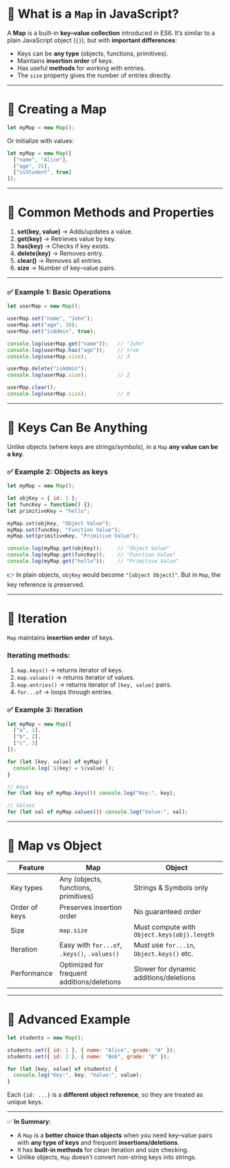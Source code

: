 # 🔹 What is a `Map` in JavaScript?

A **Map** is a built-in **key–value collection** introduced in ES6.
It’s similar to a plain JavaScript object (`{}`), but with **important differences**:

* Keys can be **any type** (objects, functions, primitives).
* Maintains **insertion order** of keys.
* Has useful **methods** for working with entries.
* The `size` property gives the number of entries directly.

---

# 🔹 Creating a Map

```js
let myMap = new Map();
```

Or initialize with values:

```js
let myMap = new Map([
  ["name", "Alice"],
  ["age", 25],
  ["isStudent", true]
]);
```

---

# 🔹 Common Methods and Properties

1. **set(key, value)** → Adds/updates a value.
2. **get(key)** → Retrieves value by key.
3. **has(key)** → Checks if key exists.
4. **delete(key)** → Removes entry.
5. **clear()** → Removes all entries.
6. **size** → Number of key–value pairs.

---

### ✅ Example 1: Basic Operations

```js
let userMap = new Map();

userMap.set("name", "John");
userMap.set("age", 30);
userMap.set("isAdmin", true);

console.log(userMap.get("name"));   // "John"
console.log(userMap.has("age"));    // true
console.log(userMap.size);          // 3

userMap.delete("isAdmin");
console.log(userMap.size);          // 2

userMap.clear();
console.log(userMap.size);          // 0
```

---

# 🔹 Keys Can Be Anything

Unlike objects (where keys are strings/symbols), in a `Map` **any value can be a key**.

### ✅ Example 2: Objects as keys

```js
let myMap = new Map();

let objKey = { id: 1 };
let funcKey = function() {};
let primitiveKey = "hello";

myMap.set(objKey, "Object Value");
myMap.set(funcKey, "Function Value");
myMap.set(primitiveKey, "Primitive Value");

console.log(myMap.get(objKey));     // "Object Value"
console.log(myMap.get(funcKey));    // "Function Value"
console.log(myMap.get("hello"));    // "Primitive Value"
```

👉 In plain objects, `objKey` would become `"[object Object]"`. But in `Map`, the key reference is preserved.

---

# 🔹 Iteration

`Map` maintains **insertion order** of keys.

### Iterating methods:

1. `map.keys()` → returns iterator of keys.
2. `map.values()` → returns iterator of values.
3. `map.entries()` → returns iterator of `[key, value]` pairs.
4. `for...of` → loops through entries.

### ✅ Example 3: Iteration

```js
let myMap = new Map([
  ["a", 1],
  ["b", 2],
  ["c", 3]
]);

for (let [key, value] of myMap) {
  console.log(`${key} = ${value}`);
}

// Keys
for (let key of myMap.keys()) console.log("Key:", key);

// Values
for (let val of myMap.values()) console.log("Value:", val);
```

---

# 🔹 Map vs Object

| Feature       | Map                                          | Object                                      |
| ------------- | -------------------------------------------- | ------------------------------------------- |
| Key types     | Any (objects, functions, primitives)         | Strings & Symbols only                      |
| Order of keys | Preserves insertion order                    | No guaranteed order                         |
| Size          | `map.size`                                   | Must compute with `Object.keys(obj).length` |
| Iteration     | Easy with `for...of`, `.keys()`, `.values()` | Must use `for...in`, `Object.keys()` etc.   |
| Performance   | Optimized for frequent additions/deletions   | Slower for dynamic additions/deletions      |

---

# 🔹 Advanced Example

```js
let students = new Map();

students.set({ id: 1 }, { name: "Alice", grade: "A" });
students.set({ id: 2 }, { name: "Bob", grade: "B" });

for (let [key, value] of students) {
  console.log("Key:", key, "Value:", value);
}
```

Each `{id: ...}` is a **different object reference**, so they are treated as unique keys.

---

✅ **In Summary**:

* A `Map` is a **better choice than objects** when you need key–value pairs with **any type of keys** and frequent **insertions/deletions**.
* It has **built-in methods** for clean iteration and size checking.
* Unlike objects, `Map` doesn’t convert non-string keys into strings.
